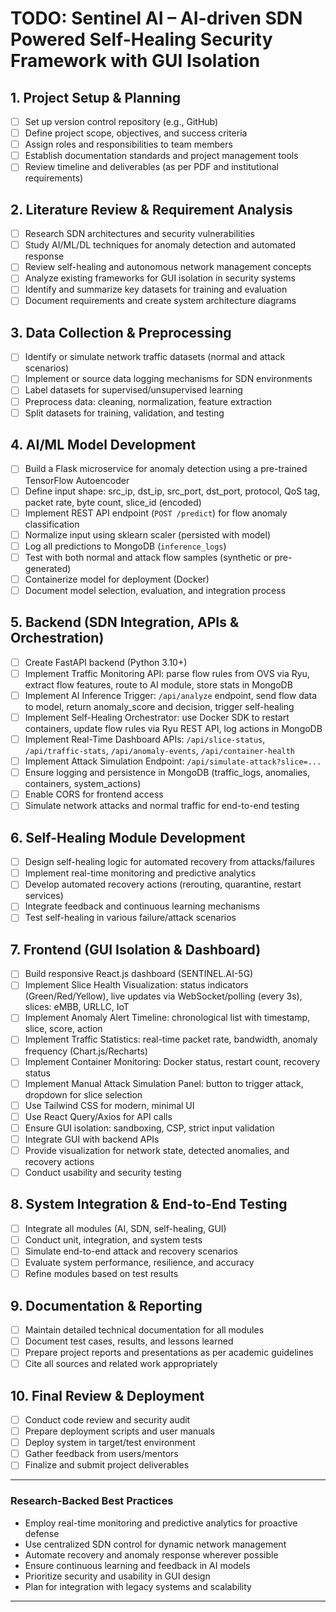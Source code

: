 # TODO: Sentinel AI – AI-driven SDN Powered Self-Healing Security Framework with GUI Isolation

## 1. Project Setup & Planning
- [ ] Set up version control repository (e.g., GitHub)
- [ ] Define project scope, objectives, and success criteria
- [ ] Assign roles and responsibilities to team members
- [ ] Establish documentation standards and project management tools
- [ ] Review timeline and deliverables (as per PDF and institutional requirements)

## 2. Literature Review & Requirement Analysis
- [ ] Research SDN architectures and security vulnerabilities
- [ ] Study AI/ML/DL techniques for anomaly detection and automated response
- [ ] Review self-healing and autonomous network management concepts
- [ ] Analyze existing frameworks for GUI isolation in security systems
- [ ] Identify and summarize key datasets for training and evaluation
- [ ] Document requirements and create system architecture diagrams

## 3. Data Collection & Preprocessing
- [ ] Identify or simulate network traffic datasets (normal and attack scenarios)
- [ ] Implement or source data logging mechanisms for SDN environments
- [ ] Label datasets for supervised/unsupervised learning
- [ ] Preprocess data: cleaning, normalization, feature extraction
- [ ] Split datasets for training, validation, and testing

## 4. AI/ML Model Development
- [ ] Build a Flask microservice for anomaly detection using a pre-trained TensorFlow Autoencoder
- [ ] Define input shape: src_ip, dst_ip, src_port, dst_port, protocol, QoS tag, packet rate, byte count, slice_id (encoded)
- [ ] Implement REST API endpoint (`POST /predict`) for flow anomaly classification
- [ ] Normalize input using sklearn scaler (persisted with model)
- [ ] Log all predictions to MongoDB (`inference_logs`)
- [ ] Test with both normal and attack flow samples (synthetic or pre-generated)
- [ ] Containerize model for deployment (Docker)
- [ ] Document model selection, evaluation, and integration process

## 5. Backend (SDN Integration, APIs & Orchestration)
- [ ] Create FastAPI backend (Python 3.10+)
- [ ] Implement Traffic Monitoring API: parse flow rules from OVS via Ryu, extract flow features, route to AI module, store stats in MongoDB
- [ ] Implement AI Inference Trigger: `/api/analyze` endpoint, send flow data to model, return anomaly_score and decision, trigger self-healing
- [ ] Implement Self-Healing Orchestrator: use Docker SDK to restart containers, update flow rules via Ryu REST API, log actions in MongoDB
- [ ] Implement Real-Time Dashboard APIs: `/api/slice-status`, `/api/traffic-stats`, `/api/anomaly-events`, `/api/container-health`
- [ ] Implement Attack Simulation Endpoint: `/api/simulate-attack?slice=...`
- [ ] Ensure logging and persistence in MongoDB (traffic_logs, anomalies, containers, system_actions)
- [ ] Enable CORS for frontend access
- [ ] Simulate network attacks and normal traffic for end-to-end testing

## 6. Self-Healing Module Development
- [ ] Design self-healing logic for automated recovery from attacks/failures
- [ ] Implement real-time monitoring and predictive analytics
- [ ] Develop automated recovery actions (rerouting, quarantine, restart services)
- [ ] Integrate feedback and continuous learning mechanisms
- [ ] Test self-healing in various failure/attack scenarios

## 7. Frontend (GUI Isolation & Dashboard)
- [ ] Build responsive React.js dashboard (SENTINEL.AI-5G)
- [ ] Implement Slice Health Visualization: status indicators (Green/Red/Yellow), live updates via WebSocket/polling (every 3s), slices: eMBB, URLLC, IoT
- [ ] Implement Anomaly Alert Timeline: chronological list with timestamp, slice, score, action
- [ ] Implement Traffic Statistics: real-time packet rate, bandwidth, anomaly frequency (Chart.js/Recharts)
- [ ] Implement Container Monitoring: Docker status, restart count, recovery status
- [ ] Implement Manual Attack Simulation Panel: button to trigger attack, dropdown for slice selection
- [ ] Use Tailwind CSS for modern, minimal UI
- [ ] Use React Query/Axios for API calls
- [ ] Ensure GUI isolation: sandboxing, CSP, strict input validation
- [ ] Integrate GUI with backend APIs
- [ ] Provide visualization for network state, detected anomalies, and recovery actions
- [ ] Conduct usability and security testing

## 8. System Integration & End-to-End Testing
- [ ] Integrate all modules (AI, SDN, self-healing, GUI)
- [ ] Conduct unit, integration, and system tests
- [ ] Simulate end-to-end attack and recovery scenarios
- [ ] Evaluate system performance, resilience, and accuracy
- [ ] Refine modules based on test results

## 9. Documentation & Reporting
- [ ] Maintain detailed technical documentation for all modules
- [ ] Document test cases, results, and lessons learned
- [ ] Prepare project reports and presentations as per academic guidelines
- [ ] Cite all sources and related work appropriately

## 10. Final Review & Deployment
- [ ] Conduct code review and security audit
- [ ] Prepare deployment scripts and user manuals
- [ ] Deploy system in target/test environment
- [ ] Gather feedback from users/mentors
- [ ] Finalize and submit project deliverables

---

### Research-Backed Best Practices
- Employ real-time monitoring and predictive analytics for proactive defense
- Use centralized SDN control for dynamic network management
- Automate recovery and anomaly response wherever possible
- Ensure continuous learning and feedback in AI models
- Prioritize security and usability in GUI design
- Plan for integration with legacy systems and scalability

---

